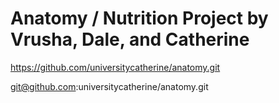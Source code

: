 # Anatomy / Nutrition Project by Vrusha, Dale, and Catherine

https://github.com/universitycatherine/anatomy.git

git@github.com:universitycatherine/anatomy.git
